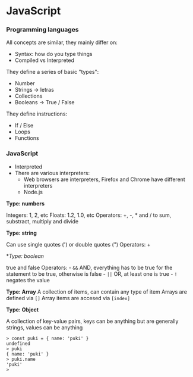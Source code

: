 # JavaScript

### Programming languages

All concepts are similar, they mainly differ on:

- Syntax: how do you type things
- Compiled vs Interpreted

They define a series of basic "types":

- Number
- Strings -> letras
- Collections
- Booleans -> True / False

They define instructions:

- If / Else
- Loops
- Functions

### JavaScript

- Interpreted
- There are various interpreters:
	- Web browsers are interpreters, Firefox and Chrome have different interpreters
	- Node.js

**Type: numbers**

Integers: 1, 2, etc
Floats: 1.2, 1.0, etc
Operators: +, -, * and / to sum, substract, multiply and divide

**Type: string**

Can use single quotes (') or double quotes (")
Operators: +

**Type: boolean*

true and false
Operators:
	- `&&` AND, everything has to be true for the statement to be true, otherwise is false
	- `||` OR, at least one is true
	- `!` negates the value

**Type: Array**
A collection of items, can contain any type of item
Arrays are defined via `[]`
Array items are accesed via `[index]`

**Type: Object**

A collection of key-value pairs, keys can be anything but are generally strings, values can be anything

```
> const puki = { name: 'puki' }
undefined
> puki
{ name: 'puki' }
> puki.name
'puki'
> 
```
